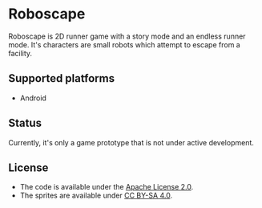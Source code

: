 # Roboscape
Roboscape is 2D runner game with a story mode and an endless runner mode. It's characters are small robots which attempt to escape from a facility.

## Supported platforms
- Android

## Status
Currently, it's only a game prototype that is not under active development.

## License
- The code is available under the [Apache License 2.0](https://github.com/FSteitz/roboscape/blob/master/LICENSE.md).
- The sprites are available under [CC BY-SA 4.0](https://creativecommons.org/licenses/by-sa/4.0/).